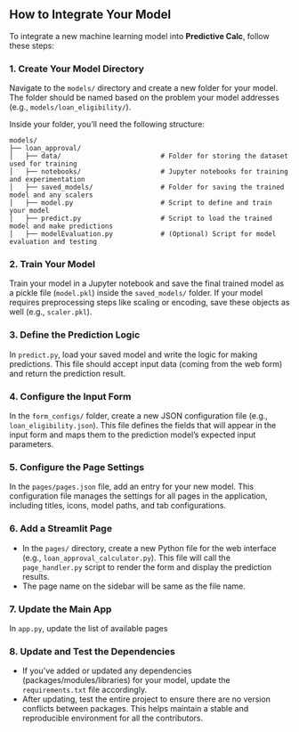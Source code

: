 ## How to Integrate Your Model

To integrate a new machine learning model into **Predictive Calc**, follow these steps:

### 1. Create Your Model Directory
Navigate to the `models/` directory and create a new folder for your model. The folder should be named based on the problem your model addresses (e.g., `models/loan_eligibility/`).

Inside your folder, you’ll need the following structure:
```
models/
├── loan_approval/
│   ├── data/                         # Folder for storing the dataset used for training
│   ├── notebooks/                    # Jupyter notebooks for training and experimentation
│   ├── saved_models/                 # Folder for saving the trained model and any scalers
│   ├── model.py                      # Script to define and train your model
│   ├── predict.py                    # Script to load the trained model and make predictions
│   ├── modelEvaluation.py            # (Optional) Script for model evaluation and testing
```

### 2. Train Your Model
Train your model in a Jupyter notebook and save the final trained model as a pickle file (`model.pkl`) inside the `saved_models/` folder. If your model requires preprocessing steps like scaling or encoding, save these objects as well (e.g., `scaler.pkl`).

### 3. Define the Prediction Logic
In `predict.py`, load your saved model and write the logic for making predictions. This file should accept input data (coming from the web form) and return the prediction result.

### 4. Configure the Input Form
In the `form_configs/` folder, create a new JSON configuration file (e.g., `loan_eligibility.json`). This file defines the fields that will appear in the input form and maps them to the prediction model’s expected input parameters.

### 5. Configure the Page Settings
In the `pages/pages.json` file, add an entry for your new model. This configuration file manages the settings for all pages in the application, including titles, icons, model paths, and tab configurations.

### 6. Add a Streamlit Page
- In the `pages/` directory, create a new Python file for the web interface (e.g., `loan_approval_calculator.py`). This file will call the `page_handler.py` script to render the form and display the prediction results.
- The page name on the sidebar will be same as the file name.

### 7. Update the Main App
In `app.py`, update the list of available pages

### 8. Update and Test the Dependencies
- If you've added or updated any dependencies (packages/modules/libraries) for your model, update the `requirements.txt` file accordingly.
- After updating, test the entire project to ensure there are no version conflicts between packages. This helps maintain a stable and reproducible environment for all the contributors.